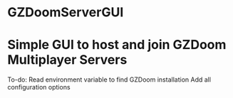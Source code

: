 # GZDoomServerGUI

# Simple GUI to host and join GZDoom Multiplayer Servers

To-do:
	Read environment variable to find GZDoom installation
	Add all configuration options
